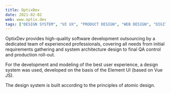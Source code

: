 ```yaml
---
title: OptixDev
date: 2021-02-02
web: www.optix.dev
tags: ["DESIGN SYSTEM", "UI UX", "PRODUCT DESIGN", "WEB DESIGN", "DIGITAL ILLUSTRATION",]
---
```


OptixDev provides high-quality software development outsourcing by a dedicated team of experienced professionals, covering all  needs from initial requirements gathering and system architecture design to final QA control and production roll-out.

For the development and modeling of the best user experience, a design system was used, developed on the basis of the Element UI (based on Vue JS).

The design system is built according to the principles of atomic design.

